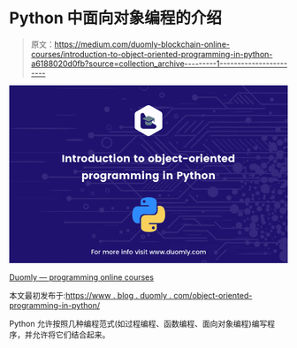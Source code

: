 # Python 中面向对象编程的介绍

> 原文：<https://medium.com/duomly-blockchain-online-courses/introduction-to-object-oriented-programming-in-python-a6188020d0fb?source=collection_archive---------1----------------------->

![](img/5bb9040d4e12502c55f98389f921babc.png)

[Duomly — programming online courses](https://www.duomly.com)

本文最初发布于:[https://www . blog . duomly . com/object-oriented-programming-in-python/](https://www.blog.duomly.com/object-oriented-programming-in-python/)

Python 允许按照几种编程范式(如过程编程、函数编程、面向对象编程)编写程序，并允许将它们结合起来。